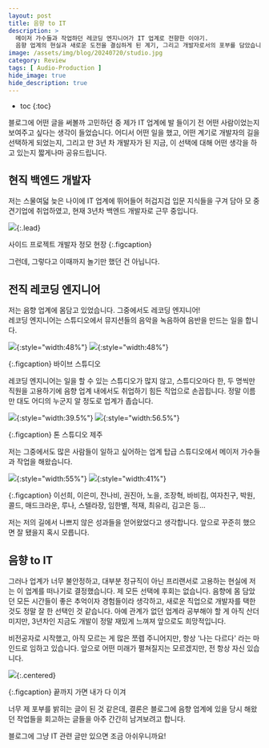 ```yaml
---
layout: post
title: 음향 to IT
description: >
  메이저 가수들과 작업하던 레코딩 엔지니어가 IT 업계로 전향한 이야기.
  음향 업계의 현실과 새로운 도전을 결심하게 된 계기, 그리고 개발자로서의 포부를 담았습니다.
image: /assets/img/blog/20240720/studio.jpg
category: Review
tags: [ Audio-Production ]
hide_image: true
hide_description: true
---
```


* toc
{:toc}

블로그에 어떤 글을 써볼까 고민하던 중 제가 IT 업계에 발 들이기 전 어떤 사람이었는지 보여주고 싶다는 생각이 들었습니다. 
어디서 어떤 일을 했고, 어떤 계기로 개발자의 길을 선택하게 되었는지, 그리고 만 3년 차 개발자가 된 지금, 이 선택에 대해 어떤 생각을 하고 있는지 짧게나마 공유드립니다.

## 현직 백엔드 개발자

저는 스물여덟 늦은 나이에 IT 업계에 뛰어들어 허겁지겁 입문 지식들을 구겨 담아 모 중견기업에 취업하였고, 현재 3년차 백엔드 개발자로 근무 중입니다.

![](/assets/img/blog/20240720/side-project.jpg){:.lead}

사이드 프로젝트 개발자 정모 현장
{:.figcaption}

그런데, 그렇다고 이때까지 놀기만 했던 건 아닙니다.

## 전직 레코딩 엔지니어

저는 음향 업계에 몸담고 있었습니다. 그중에서도 레코딩 엔지니어!  
레코딩 엔지니어는 스튜디오에서 뮤지션들의 음악을 녹음하여 음반을 만드는 일을 합니다.

![](/assets/img/blog/20240720/vibe1.jpg){:style="width:48%"}
![](/assets/img/blog/20240720/vibe2.jpg){:style="width:48%"}

{:.figcaption}
바이브 스튜디오

레코딩 엔지니어는 일을 할 수 있는 스튜디오가 많지 않고, 스튜디오마다 한, 두 명씩만 직원을 고용하기에 음향 업계 내에서도 취업하기 힘든 직업으로 손꼽힙니다.
정말 이름만 대도 어디의 누군지 알 정도로 업계가 좁습니다.

![](/assets/img/blog/20240720/tone1.jpg){:style="width:39.5%"}
![](/assets/img/blog/20240720/tone2.jpg){:style="width:56.5%"}

{:.figcaption}
톤 스튜디오 제주

저는 그중에서도 많은 사람들이 일하고 싶어하는 업계 탑급 스튜디오에서 메이저 가수들과 작업을 해왔습니다.

![](/assets/img/blog/20240720/record1.jpg){:style="width:55%"}
![](/assets/img/blog/20240720/record2.jpg){:style="width:41%"}

{:.figcaption}
이선희, 이은미, 잔나비, 권진아, 노을, 조장혁, 바비킴, 여자친구, 박원, 콜드, 매드크라운, 루나, 스텔라장, 임한별, 적재, 최유리, 김고은 등...

저는 저의 길에서 나쁘지 않은 성과들을 얻어왔었다고 생각합니다. 앞으로 꾸준히 했으면 잘 됐을지 혹시 모릅니다.

## 음향 to IT

그러나 업계가 너무 불안정하고, 대부분 정규직이 아닌 프리랜서로 고용하는 현실에 저는 이 업계를 떠나기로 결정했습니다. 제 모든 선택에 후회는 없습니다. 
음향에 몸 담았던 모든 시간들이 좋은 추억이자 경험들이라 생각하고, 새로운 직업으로 개발자를 택한 것도 정말 잘 한 선택인 것 같습니다. 
아예 관계가 없던 업계라 공부해야 할 게 아직 산더미지만, 3년차인 지금도 개발이 정말 재밌게 느껴져 앞으로도 희망적입니다.

비전공자로 시작했고, 아직 모르는 게 많은 쪼렙 주니어지만, 항상 '나는 다르다' 라는 마인드로 임하고 있습니다.
앞으로 어떤 미래가 펼쳐질지는 모르겠지만, 전 항상 자신 있습니다.

![](/assets/img/blog/20240720/win.jpg){:.centered}

{:.figcaption}
끝까지 가면 내가 다 이겨

너무 제 포부를 밝히는 글이 된 것 같은데, 결론은 블로그에 음향 업계에 있을 당시 해왔던 작업들을 회고하는 글들을 아주 간간히 남겨보려고 합니다.  

블로그에 그냥 IT 관련 글만 있으면 조금 아쉬우니까요!